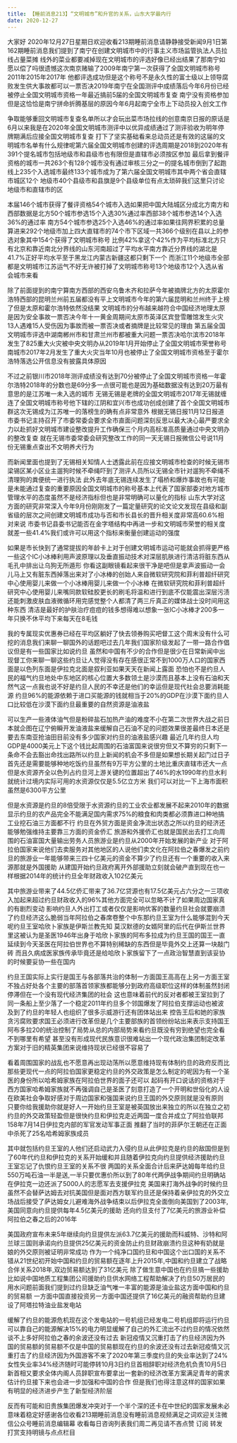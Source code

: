 ```yaml
---
title: 【睡前消息213】“文明城市”和升官的关系，山东大学最内行
date: 2020-12-27
---
```


大家好 2020年12月27日星期日欢迎收看213期睡前消息请静静接受新闻9月1日第162期睡前消息我们提到了南宁在创建文明城市中的行事主义市场监管执法人员拉线占量菜摊
线外的菜业都要减掉现在文明城市的评选好像已经出结果了那南宁如愿以偿了吗很遗憾这次南京赌输了2009年南宁第一次获得了全国文明城市称号2011年2015年2017年
他都评选成功但是这个称号不是永久性的富士级以上领导腐败发生供大事故都可以一票否决2019年南宁在全国测评中成绩落后今年6月份已经被停止全国文明城市资格一年最近搞前5届的全国文明城市复查
南宁没有资格参加但是这恰恰是南宁拼命折腾基层的原因今年6月起南宁全市上下动员投入创文工作

争取能够重回文明城市复查名单所以才会玩出菜市场拉线的创意南京日报的原话是6月以来我是在2020年全国文明城市测评中以优异成绩通过了测评验收为明年停牌期满后应接全国文明城市复查
打下了坚实基础看来总动员还是有效的这届的文明城市名单有什么规律呢第六届全国文明城市创建的评选周期是2018到2020年有391个提名城市包括地级市和县级市也有限但是直辖市必须按区参加
最后拿到餐评资格的城市一共263个有128个城市没有通过审核三分之一的提名城市倒到了起跑线上235个入选城市最终133个城市成为了第六届全国文明城市其中两个省会直辖市城区12个
地级市40个县级市和县旗是9个县级单位有点太琐碎我们这里只讨论地级市和直辖市的区

本届146个城市获得了餐评资格54个城市入选如果把中国大陆城区分成北方南方和西部数据是北方50个城市参选15个入选30%通过率西部38个城市参选14个入选36%的通过率
南方54个城市参选25个入选46%的通过率如果往网界积累的总量算进来292个地级市加上四大直辖市的74个市下区域一共366个级别在县以上的参选对象其中154个获得了文明城市称号
比例42%拿这个42%作为平均标准北方只有北京和靠近南北分界线的山东河南超过了平均水平南方靠近分界线的湖北是41.7%正好平均水平至于黑龙江内蒙古新疆这都只剩下一个
而浙江11个地级市全部都是文明城市江苏运气不好无许被打掉了文明城市称号13个地级市12个入选从省会城市来看

除了前面提到的南宁算南方西部的西安乌鲁木齐和拉萨今年被摘牌北方的太原霍尔浩特西部的昆明兰州前五届都没有平上文明城市今年的第六届昆明和兰州终于上榜了但是太原和霍尔浩特依然没结果
文明城市的分布越来越符合中国经济地理太原是因为安全事故一票否决今年十一黄金周期间太原市英泽区宾登雪雕馆发生火灾13人遇难15人受伤因为事故而被一票否决或者摘牌是比较常见的理由
第五届全国文明城市评选中湖南郴州市和甘肃兰州市都被重大问题一票否决哈尔滨市2018年发生了825重大火灾被中央文明办从2019年1月开始停止了全国文明城市荣誉称号
南城市2017年2月发生了重大火灾当年10月也被停止了全国文明城市资格至于霍尔浩特落选公开信息没有披露具体原因

不过之前银川市2018年测评成绩没有达到70分被停止了全国文明城市资格一年霍尔浩特2018年的分数也是69分多一点很可能也是因为基础数据没有达到20万最有意思的是江苏唯一未入选的城市
无锡无锡是老牌的全国文明城市2017年无锡就缠连了全国文明城市称号他下辖的江阴和宜兴市也成功创成创建了首个全国文明城市群这次无锡成为江苏唯一的落榜生的确有点非常意外
根据无锡日报11月12日报道市委书记主持召开了市委常委会要求全市直面问题深刻反思以最大决心最严要求全力以赴抓好文明城市建设整改提升工作确保三个月内高标准高质量通过中央文明办的整改复查
就在无锡市委常委会研究整改工作的同一天无锡日报微信公号说11月份无锡重点查出不文明养犬行为

而新闻里面也提到了无锡相关知情人士透露此前在应接文明城市检查的时候无锡市梁锡区某小区业主遛狗时候不牵绳吓到了测评人员所以无锡全市针对遛狗不牵绳不清理狗的粪便统一进行执法
此外去年底无锡连续发生了塌桥和爆炸事故也有可能是未能通过复查的重要原因全国文明城市的称号基本上代表了国家部委对地方城市管理水平的态度虽然不是经济指标但也是非常明确可以量化的指标
山东大学对这方面的研究非常深入今年9月份刚刚发了一篇定量研究的论文论文发现在县级和副省级的层次之间创建文明城市成功与否和市长县长的晋升相关度非常高60.6%相对来说
市委书记县委书记能否在金字塔结构中再进一步和文明城市荣誉的相关度就差一些41.4%我们或许可以用这个指标来衡量创建运动的强度

如果是市长快到了通常提拔的年龄卡上对于创建文明城市运动可能就会抓得更严格一些这个IC小冰棒利用声波原理以及垂直振动技术对深层肌肤进行清洁将脏东西从毛孔中排出让乌狗无所遁形
你看这副眼镜看起来很干净是吧但是拿声波振动一会儿马上又有脏东西掉落出来对了小冰棒的创始人来自微软研究院和菲利普超纤研究中心使用婴儿来做一个小冰棒用婴儿来做一个小冰棒
在微软研究院和菲利普超纤研究中心使用婴儿来嘴同款软硅胶更长的刷毛将温和进行到底不仅能震出深层污渍还能刺激皮肤血液微循环用完感觉整个人都清了两三斤真正的媒体战士没时间用这种东西
清洁是最好的护肤治疗痘痘的钱多想得难以想象一张IC小冰棒才200多一年只换不休平均下来每天在8毛钱

我的专属现实优惠券已经在平均区躺好了快去领券购买吧督工这个周末没有什么可挖的消息我们来聊一聊国外的话题吧过去几年我们国家阶级发起了一带一路合作倡议但是有一些国家比如说约旦
虽然和中国有不少的合作但是很少在日常新闻中出现督工你来聊一聊这些约旦让人觉得没有存在感很正常不到1000万人口的国家西面是以色列东面是伊拉克北面是叙利亚如果天天在新闻上露面
恐怕也不是约旦人民的福气约旦地处中东地区的核心位置大多数领土是沙漠而且基本上没有石油和天然气这一点我也说不好是约旦人民的不幸还是他们的幸运但是现代社会总要消耗能源
约旦96%的能源依赖于进口买能源的钱就相当于20%的GDP在沙漠下面约旦人口比较低在沙漠下面约旦最重要的自然资源是油液盐

可以生产一些液体油气但是粉碎盐石加热产油的难度不小在第二次世界大战之前日本就企图在辽宁俯瞬开发油液盐来缓解自己石油不足的问题效果很差最终日本还是要去东南亚抢油田目前没有多少国家对约旦的油液盐感兴趣
最近几年约旦人均GDP是4000美元上下这个钱比起周围的石油富国来说很穷但又不算穷的只剩下一条命不会去豁出命找出路所以约旦上新闻的机会不多但是如果想长期关起门过日子
首先还是需要能够种地吃饭约旦虽然有9万平方公里的土地比重庆直辖市还大一点但是水资源齐全以色列占约旦河上游关键的位置超出了46%的水1990年约旦水利就统计过境内实际可用的水资源仅仅是5.5亿立方米
我们可以对比一下上海市面积虽然是6300平方公里

但是水资源是约旦的8倍受限于水资源约旦的工业农业都发展不起来2010年的数据显示约旦的农产品完全不能满足国内需求75%的粮食和肉类都必须靠进口种地搞工业挖石油三方面都不行
约旦在外贸方面是资金净流出状态之所以约旦的经济还能够勉强维持主要靠三方面的资金侨汇 旅游和外援侨汇也就是国民出去打工向周围的石油富国大量输出劳务人员旅游业是约旦从2000年开始发展的新产业
对于阿拉伯国家来说他们去卖服务对其他地区的人说他们卖文化在阿拉伯之春爆发之前约旦的旅游业一年能够带来三四十亿美元的资金不算少了约旦还有一个重要的收入来源那就是外国援助
从建国开始约旦政府离开外部援助立刻就会破产直到现在也一样根据2014年的统计约旦全年财政收入102亿美元

其中旅游业带来了44.5亿侨汇带来了36.7亿贷源也有17.5亿美元占六分之一三项收入加起来超过约旦财政收入的96%其他方面完全可以忽略不计了如果周边国家真的有剧烈变动
影响约旦人外出打工或者仅仅是影响优客的数量约旦社会就要崩溃了约旦经济这么脆弱当年阿拉伯之春席卷整个中东那约旦王室为什么能够混到今天呢约旦王室哈欣卜家族是伊斯兰教先知
莫汉默德的女婿阿里的后代在伊斯兰世界里这被认为是圣医1946年出身于哈欣卜家族的阿布多拉成为约旦王国的国王一直延续到今天圣医在阿拉伯世界也不算特别稀缺的东西但是毕竟外交上还算一块敲门砖
而且久病成医家族传承毕竟还是给哈欣卜家族留下了一点政治智慧直到该妥协的时候要妥协一些在国内

约旦王国实际上实行是国王与各部落共治的体制一方面国王高高在上另一方面王室不独占好处各个主要的部落首领家族都能够分到政府高级职位这样的体制虽然封闭停滞但在一个没有现代经济集团的社会
这也意味着前代的反对者都被王室拉到了同一条船上至少落了一个稳定2011年约旦多个邻国爆发了阿拉伯支撑运动也被波及到了约旦的年轻人也组织了很多示威游行还有团体站出来
控告王后和她的家族贪污腐败要求国王必须进行改革但是几个主要部族的首领纷纷站出来表示支持国王阿布多拉20的统治控制了局势从总的内部局势来看约旦既没有穷到绝望也完全看不到哪里有希望
甚至没有形成现代民族意识很难站出一个现代政治集团制定改革方案对于旧的精英集团来说维持现状已经很不容易了

看着周围国家的战乱也不愿意再出现动荡所以愿意维持现有体制约旦的政府反而比那些更现代一点的阿拉伯国家更稳定约旦的外交政策是怎么制定的呢因为有一个圣医的身份所以哈希姆家族在阿拉伯世界的面子还可以
起码有开口说话的资格对于西方国家哈希姆家族就不再强调自己是圣医了刻意打造了一个开明和世俗化的人设在欧美社会争取好感对于周边国家和强国来说约旦王国的外交原则就是没有原则
只要你给我援助你就是好人一开始约旦王室是被英国放出来独立的所以在独立之初约旦的外交政策轻盈但是很快约旦和伊拉克走近两国一度合并成立了阿拉伯联邦158年7月14日伊拉克内部的军官发动军事正面
推翻了当时的菲萨尔王朝还在正面中杀死了25名哈希姆家族成员

其中就包括约旦王室的人他们还启动武力入侵约旦从此伊拉克是约旦的敌国但是到了60年代约旦和伊拉克的关系开始缓和并且随着伊拉克向约旦提供经济援助约旦王室忘记了仇恨约旦王室的关系不很
两国的关系全面合计后来萨达姆每年给约旦550万吨石油一半是送,一半只要优惠价所以到了80年代两伊战争期间约旦明确站在伊拉克一边还派了5000人的志愿军去支援伊拉克
美国来打海外战争的时候约旦虽然不会替萨达姆去对抗美国但是面对西方联军约旦还是保持着亲伊拉克的外交立场战后接受了萨达姆女儿避难海外战争结束以后伊拉克全面倒向美国到了2003年,美国同意向约旦提供每年4.5亿美元的援助
还向约旦支付了7亿美元的旅游业补偿阿拉伯之春之后的2016年

美国政府宣布未来5年继续向约旦提供左派63.7亿美元的援助而科威特、沙特和阿兰球三国则承诺向约旦提供25亿美元的资金防止约旦财政崩溃约旦这种有奶就是娘的外交原则被证明非常成功
作为一个纯净口国约旦和中国这个出口国的关系不错从21世纪初开始中国和约旦的贸易额在逐年上升2015年,中国和约旦建立了战略合伴关系2018年,双边贸易额达到了31亿美元
除了做生意中国也在约旦搞一些援助比如说中国地质工程集团公司援助约旦供水网络工程帮助解决了约旦50万居民的用水问题前面我们提到过约旦缺乏油气唯一丰富的能源是油业盐这方面中国和约旦的贸易额
一方面中国直接投资另一方面中国还提供了16亿美元的融资帮助约旦建设了阿塔拉特油业盐发电站

缓解了约旦的能源危机现在这个发电站的一号机组已经发电二号机组即将运行约旦可以靠自己的能源解决15%的电力明显缓解了自己的外汇流出不过约旦的情况依然谈不上多好阿拉伯之春的余波还没有过去
新冠疫情又沉重打击了约旦经济因为外国的贸易额的贸易额不仅是中国的贸易额现在约旦的余波还没有过去新冠疫情又沉重打击了约旦经济因为外国游客不来了2020年第三季度约旦的失业率达到了24%
女性失业率34%经济随时可能停转10月3日约旦首相辞职对经济危机负责10月5日新首相又要求全体内阁人员辞职宣布要拿出一套新的经济改革方案满足青年的需求估计约旦接下来也会进一步加强和中国的合作
但是我们也得注意这样的国家如果有明显的经济进步产生了新型经济阶层

反而有可能和旧贵族集团爆发冲突对于一个半个深的还卡在中世纪的国家发展未必意味着稳定好感谢各位收看213期睡前消息没有睡前消息视频满足之词欢迎关注微信公众号睡前消息编辑幕
收看每日咨询列表我们周二再见请不吝点赞 订阅 转发 打赏支持明镜与点点栏目